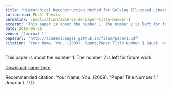 ```yaml
---
title: "Hierarchical Reconstruction Method for Solving Ill-posed Linear Inverse Problems"
collection: Ph.D. Thesis
permalink: /publication/2016-05-20-paper-title-number-1
excerpt: 'This paper is about the number 1. The number 2 is left for future work.'
date: 2016-05-20
venue: 'Journal 1'
paperurl: 'http://academicpages.github.io/files/paper1.pdf'
citation: 'Your Name, You. (2009). &quot;Paper Title Number 1.&quot; <i>Journal 1</i>. 1(1).'
---
```

This paper is about the number 1. The number 2 is left for future work.

[Download paper here](http://academicpages.github.io/files/paper1.pdf)

Recommended citation: Your Name, You. (2009). "Paper Title Number 1." <i>Journal 1</i>. 1(1).